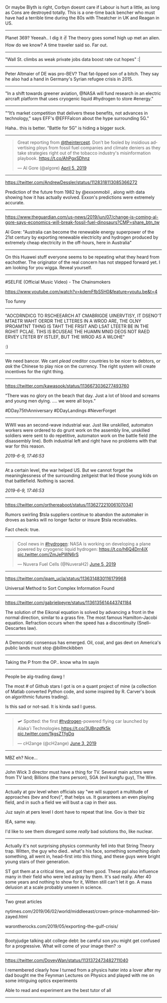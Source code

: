 
Or maybe Blyth is right, Corbyn doesnt care if Labour is hurt a
little, as long as Cons are destroyed totally. This is a one-time back
bencher who must have had a terrible time during the 80s with
Theatcher in UK and Reagan in US.

---

Planet 369? Yeeeah.. I dig it ✌ The theory goes some1 high up met an
alien. How do we know? A time traveler said so. Far out.

---

"Wall St. climbs as weak private jobs data boost rate cut hopes" :| 

---

Peter Altmaier of DE was pro-BEV? That fat-lipped son of a bitch. They
say he also had a hand in Germany's Syrian refugee crisis in 2015.

---

"In a shift towards greener aviation, @NASA will fund research in an
electric aircraft platform that uses cryogenic liquid #hydrogen to
store #energy."

---

"“It’s market competition that delivers these benefits, not advances
in technology," says EFF's @EFFFalcon about the hype surrounding 5G."

Haha.. this is better. "Battle for 5G" is hiding a bigger suck.

---

<blockquote class="twitter-tweet" data-lang="en"><p lang="en" dir="ltr">Great reporting from <a href="https://twitter.com/theintercept?ref_src=twsrc%5Etfw">@theintercept</a>. Don’t be fooled by insidious advertising ploys from fossil fuel companies and climate deniers as they take strategies right out of the tobacco industry&#39;s misinformation playbook. <a href="https://t.co/AhPgxSDhnz">https://t.co/AhPgxSDhnz</a></p>&mdash; Al Gore (@algore) <a href="https://twitter.com/algore/status/1114196946397298688?ref_src=twsrc%5Etfw">April 5, 2019</a></blockquote>
<script async src="https://platform.twitter.com/widgets.js" charset="utf-8"></script>

---

https://twitter.com/AndrewDessler/status/1128318113085366272

Prediction of the future from 1982 by @exxonmobil , along with data showing how it has actually evolved.  Exxon's predictions were extremely accurate.

---

https://www.theguardian.com/us-news/2019/jun/07/change-is-coming-al-gore-says-economics-will-break-fossil-fuel-dinosaurs?CMP=share_btn_tw

Al Gore: "Australia can become the renewable energy superpower of the 21st century by exporting renewable electricity and hydrogen produced by extremely cheap electricity in the off-hours, here in Australia"

---

On this Huawei stuff everyone seems to be repeating what they heard from eachother. The originator of the real concern has not stepped forward yet. I am looking for you wigga. Reveal yourself.

---

#SELFIE (Official Music Video) - The Chainsmokers

https://www.youtube.com/watch?v=kdemFfbS5H0&feature=youtu.be&t=4

Too funny

---

"AOCDRNDICG TO RSCHEEARCH AT CMABRIGDE UINERVTISY, IT DSENO'T MTAETR
WAHT OERDR THE LTTERES IN A WROD ARE, THE OLNY IPROAMTNT TIHNG IS TAHT
THE FRSIT AND LSAT LTEETR BE IN THE RGHIT PCLAE. TIHS IS BCUSEAE THE
HUAMN MNID DEOS NOT RAED ERVEY LTETER BY ISTLEF, BUT THE WROD AS A
WLOHE"

:)

---

We need bancor. We cant _plead_  creditor countries to be nicer to debtors, or _ask_ the Chinese to play nice on the currency. The right system will create incentives for the right thing.

---

https://twitter.com/kawasook/status/1136673036277493760

“There was no glory on the beach that day. Just a lot of blood and screams and young men dying. .... we were all boys.”

#DDay75thAnniversary #DDayLandings #NeverForget

---

WWII was an second-wave industrial war. Just like unskilled, automaton
workers were ordered to do grunt work on the assembly line, unskilled
soldiers were sent to do repetitive, automaton work on the battle
field (the disassembly line). Both industrial left and right have no
problems with that war for this reason.

*2019-6-9, 17:46:53*

---

At a certain level, the war helped US. But we cannot forget the
meaninglessness of the surrounding zeitgeist that led those young kids
on that battlefield. Nothing is sacred.
    
*2019-6-9, 17:46:53*

---

https://twitter.com/orthereaboot/status/1136272210061070341

Rumors swirling $tsla suppliers continue to abandon the automaker in droves as banks will no longer factor or insure $tsla receivables.  

Fact check: true.

---

<blockquote class="twitter-tweet" data-lang="en"><p lang="en" dir="ltr">Cool news in <a href="https://twitter.com/hashtag/hydrogen?src=hash&amp;ref_src=twsrc%5Etfw">#hydrogen</a>: NASA is working on developing a plane powered by cryogenic liquid hydrogen: <a href="https://t.co/h6Q4Drr4iX">https://t.co/h6Q4Drr4iX</a> <a href="https://t.co/ZmJePWN6rS">pic.twitter.com/ZmJePWN6rS</a></p>&mdash; Nuvera Fuel Cells (@NuveraH2) <a href="https://twitter.com/NuveraH2/status/1136324534695579648?ref_src=twsrc%5Etfw">June 5, 2019</a></blockquote>
<script async src="https://platform.twitter.com/widgets.js" charset="utf-8"></script>

---

https://twitter.com/ipam_ucla/status/1136314830116179968

Universal Method to Sort Complex Information Found

---

https://twitter.com/gabrielpeyre/status/1136135614443741184

The solution of the Eikonal equation is solved by advancing a front in the normal direction, similar to a grass fire. The most famous Hamilton-Jacobi equation. Refraction occurs when the speed has a discontinuity (Snell–Descartes law).

---

A Democratic consensus has emerged. Oil, coal, and gas devt on America's public lands must stop @billmckibben

---

Taking the P from the OP.. know wha Im sayin

---

People be alg-trading dawg ! 

The most # of Github stars I got is on a quant project of mine (a collection of Matlab converted Python code, and some inspired by R. Carver's book on algorithmic futures trading). 

Is this sad or not-sad. It is kinda sad I guess.

---

<blockquote class="twitter-tweet" data-lang="en"><p lang="en" dir="ltr">🛩️ Spotted: the first <a href="https://twitter.com/hashtag/hydrogen?src=hash&amp;ref_src=twsrc%5Etfw">#hydrogen</a>-powered flying car launched by Alaka&#39;i Technologies.<a href="https://t.co/3UBnzdfk5k">https://t.co/3UBnzdfk5k</a> <a href="https://t.co/1kgsZTfgDq">pic.twitter.com/1kgsZTfgDq</a></p>&mdash; cH2ange (@cH2ange) <a href="https://twitter.com/cH2ange/status/1135565973686276098?ref_src=twsrc%5Etfw">June 3, 2019</a></blockquote>
<script async src="https://platform.twitter.com/widgets.js" charset="utf-8"></script>

---

MBZ eh? Nice...

---

John Wick 3 director must have a thing for TV. Several main actors were from TV land; Billions (the trans person), SGA (evil kungfu guy), The Wire.

---

Actually at gov level when officials say "we will support a multitude of approaches (bev and fcev)", that helps us. It guarantees an even playing field, and in such a field we will bust a cap in their ass. 

Juz sayin at pers level I dont have to repeat that line. Gov is their biz

IEA, same way. 

I'd like to see them disregard some _really_ bad solutions tho, like nuclear.

---

Actually it's not surprising physics community fell into that String Theory trap. Witten, the guy who died.. what's his face, something something dash something, all went in, head-first into this thing, and these guys were bright young stars of their generation.

ST got them at a critical time, and got them good. These ppl also influence many in their field who were led astray by them. It's sad really. After 40 some years and nothing to show for it, Witten still can't let it go. A mass delusion at a scale probably unseen in science.

---

Two great articles

nytimes.com/2019/06/02/world/middleeast/crown-prince-mohammed-bin-zayed.html

warontherocks.com/2019/05/exporting-the-gulf-crisis/


----

Bootyjudge talking abt college debt: be careful son you might get
confused for a progressive. What will come of your image then? :o

---

https://twitter.com/DoveyWan/status/1131372473482711040

I remembered clearly how I turned from a physics hater into a lover after my dad bought me the  Feynman Lectures on Physics and played with me on some intriguing optics experiments

Able to read  and experiment  are the best tutor of all

---


